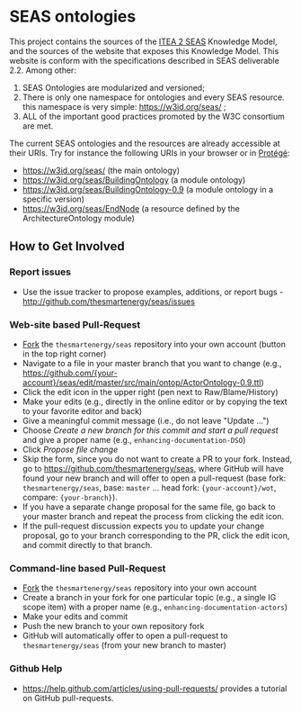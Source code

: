 # SEAS ontologies

This project contains the sources of the [ITEA 2 SEAS](http://the-smart-energy.com) Knowledge Model, and the sources of the website that exposes this Knowledge Model. This website is conform with the specifications described in SEAS deliverable 2.2. Among other: 

 1. SEAS Ontologies are modularized and versioned;
 1. There is only one namespace for ontologies and every SEAS resource. this namespace is very simple: https://w3id.org/seas/ ;
 1. ALL of the important good practices promoted by the W3C consortium are met. 

The current SEAS ontologies and the resources are already accessible at their URIs. Try for instance the following URIs in your browser or in [Protégé](http://protege.stanford.edu/):

 - https://w3id.org/seas/ (the main ontology)
 - https://w3id.org/seas/BuildingOntology  (a module ontology)
 - https://w3id.org/seas/BuildingOntology-0.9  (a module ontology in a specific version)
 - https://w3id.org/seas/EndNode   (a resource defined by the ArchitectureOntology module)


## How to Get Involved

### Report issues

* Use the issue tracker to propose examples, additions, or report bugs - http://github.com/thesmartenergy/seas/issues

### Web-site based Pull-Request

* [Fork](https://github.com/thesmartenergy/seas#fork-destination-box) the `thesmartenergy/seas` repository into your own account (button in the top right corner)
* Navigate to a file in your master branch that you want to change (e.g.,   https://github.com/{your-account}/seas/edit/master/src/main/ontop/ActorOntology-0.9.ttl)
* Click the edit icon in the upper right (pen next to Raw/Blame/History)
* Make your edits (e.g., directly in the online editor or by copying the text to your favorite editor and back)
* Give a meaningful commit message (i.e., do not leave "Update ...")
* Choose *Create a new branch for this commit and start a pull request* and give a proper name (e.g., `enhancing-documentation-DSO`)
* Click *Propose file change*
* Skip the form, since you do not want to create a PR to your fork. Instead, go to https://github.com/thesmartenergy/seas, where GitHub will have found your new branch and will offer to open a pull-request (base fork: `thesmartenergy/seas`, base: `master` ... head fork: `{your-account}/wot`, compare: `{your-branch}`).
* If you have a separate change proposal for the same file, go back to your master branch and repeat the process from clicking the edit icon.
* If the pull-request discussion expects you to update your change proposal, go to your branch corresponding to the PR, click the edit icon, and commit directly to that branch.

### Command-line based Pull-Request

* [Fork](https://github.com/thesmartenergy/seas#fork-destination-box) the `thesmartenergy/seas` repository into your own account
* Create a branch in your fork for one particular topic (e.g., a single IG scope item) with a proper name (e.g., `enhancing-documentation-actors`)
* Make your edits and commit
* Push the new branch to your own repository fork
* GitHub will automatically offer to open a pull-request to `thesmartenergy/seas` (from your new branch to master)

### Github Help

* https://help.github.com/articles/using-pull-requests/ provides a tutorial on GitHub pull-requests.

